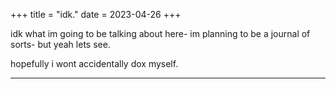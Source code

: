 +++
title = "idk."
date = 2023-04-26
+++

idk what im going to be talking about here- im planning to be a journal of sorts- but yeah lets see.

hopefully i wont accidentally dox myself.

---